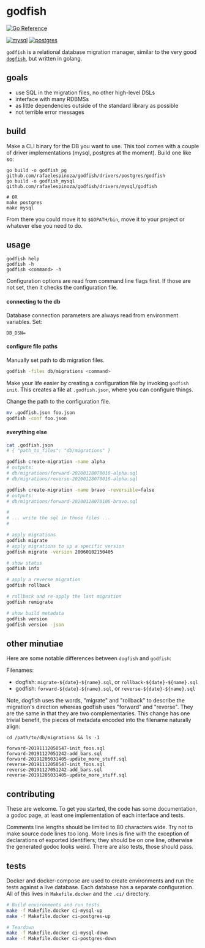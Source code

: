 # godfish

[![Go Reference](https://pkg.go.dev/badge/github.com/rafaelespinoza/godfish.svg)](https://pkg.go.dev/github.com/rafaelespinoza/godfish)

[![mysql](https://github.com/rafaelespinoza/godfish/actions/workflows/mysql.yml/badge.svg)](https://github.com/rafaelespinoza/godfish/actions/workflows/mysql.yml)
[![postgres](https://github.com/rafaelespinoza/godfish/actions/workflows/postgres.yml/badge.svg)](https://github.com/rafaelespinoza/godfish/actions/workflows/postgres.yml)

`godfish` is a relational database migration manager, similar to the very
good [`dogfish`](https://github.com/dwb/dogfish), but written in golang.

## goals

- use SQL in the migration files, no other high-level DSLs
- interface with many RDBMSs
- as little dependencies outside of the standard library as possible
- not terrible error messages

## build

Make a CLI binary for the DB you want to use. This tool comes with a couple of
driver implementations (mysql, postgres at the moment). Build one like so:

```
go build -o godfish_pg    github.com/rafaelespinoza/godfish/drivers/postgres/godfish
go build -o godfish_mysql github.com/rafaelespinoza/godfish/drivers/mysql/godfish

# OR
make postgres
make mysql
```

From there you could move it to `$GOPATH/bin`, move it to your project or
whatever else you need to do.

## usage

```
godfish help
godfish -h
godfish <command> -h
```

Configuration options are read from command line flags first. If those are not
set, then it checks the configuration file.

#### connecting to the db

Database connection parameters are always read from environment variables. Set:
```
DB_DSN=
```

#### configure file paths

Manually set path to db migration files.

```sh
godfish -files db/migrations <command>
```

Make your life easier by creating a configuration file by invoking `godfish
init`. This creates a file at `.godfish.json`, where you can configure things.

Change the path to the configuration file.

```sh
mv .godfish.json foo.json
godfish -conf foo.json
```

#### everything else

```sh
cat .godfish.json
# { "path_to_files": "db/migrations" }

godfish create-migration -name alpha
# outputs:
# db/migrations/forward-20200128070010-alpha.sql
# db/migrations/reverse-20200128070010-alpha.sql

godfish create-migration -name bravo -reversible=false
# outputs:
# db/migrations/forward-20200128070106-bravo.sql

#
# ... write the sql in those files ...
#

# apply migrations
godfish migrate
# apply migrations to up a specific version
godfish migrate -version 20060102150405

# show status
godfish info

# apply a reverse migration
godfish rollback

# rollback and re-apply the last migration
godfish remigrate

# show build metadata
godfish version
godfish version -json
```

## other minutiae

Here are some notable differences between `dogfish` and `godfish`:

Filenames:

- dogfish: `migrate-${date}-${name}.sql`, or `rollback-${date}-${name}.sql`
- godfish: `forward-${date}-${name}.sql`, or `reverse-${date}-${name}.sql`

Note, dogfish uses the words, "migrate" and "rollback" to describe the
migration's direction whereas godfish uses "forward" and "reverse". They are
the same in that they are two complementaries. This change has one trivial
benefit, the pieces of metadata encoded into the filename naturally align:

```
cd /path/to/db/migrations && ls -1

forward-20191112050547-init_foos.sql
forward-20191127051242-add_bars.sql
forward-20191205031405-update_more_stuff.sql
reverse-20191112050547-init_foos.sql
reverse-20191127051242-add_bars.sql
reverse-20191205031405-update_more_stuff.sql
```

## contributing

These are welcome. To get you started, the code has some documentation, a godoc
page, at least one implementation of each interface and tests.

Comments line lengths should be limited to 80 characters wide. Try not to make
source code lines too long. More lines is fine with the exception of
declarations of exported identifiers; they should be on one line, otherwise the
generated godoc looks weird. There are also tests, those should pass.

## tests

Docker and docker-compose are used to create environments and run the tests
against a live database. Each database has a separate configuration. All of this
lives in `Makefile.docker` and the `.ci/` directory.

```sh
# Build environments and run tests
make -f Makefile.docker ci-mysql-up
make -f Makefile.docker ci-postgres-up

# Teardown
make -f Makefile.docker ci-mysql-down
make -f Makefile.docker ci-postgres-down
```
